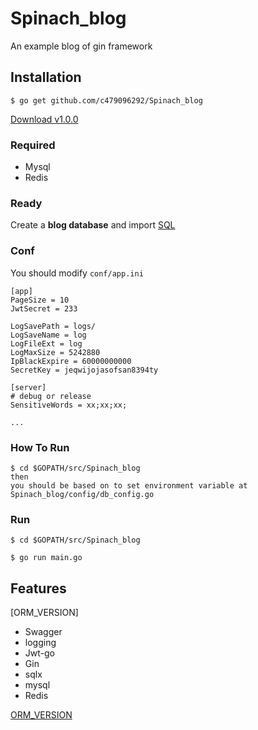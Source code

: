 # Spinach_blog

An example blog of gin framework 


## Installation
```
$ go get github.com/c479096292/Spinach_blog
```
[Download v1.0.0](https://github.com/c479096292/Spinach_blog/releases)


### Required

- Mysql
- Redis

### Ready

Create a **blog database** and import [SQL](https://github.com/c479096292/Spinach_blog/blob/master/blog.sql)

### Conf

You should modify `conf/app.ini`

```
[app]
PageSize = 10
JwtSecret = 233

LogSavePath = logs/
LogSaveName = log
LogFileExt = log
LogMaxSize = 5242880
IpBlackExpire = 60000000000
SecretKey = jeqwijojasofsan8394ty

[server]
# debug or release
SensitiveWords = xx;xx;xx;

...
```

### How To Run
```
$ cd $GOPATH/src/Spinach_blog
then
you should be based on to set environment variable at Spinach_blog/config/db_config.go
```

### Run
```
$ cd $GOPATH/src/Spinach_blog

$ go run main.go 
```


## Features
[ORM_VERSION]
- Swagger
- logging
- Jwt-go
- Gin
- sqlx
- mysql
- Redis

[ORM_VERSION](https://github.com/c479096292/Spinach_blog/tree/feature)